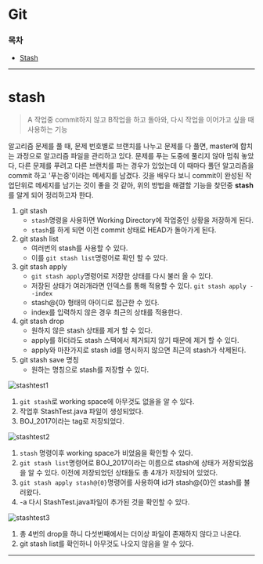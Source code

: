 # Git

### 목차
* [Stash](stash)  

  
---  
  

# stash

> A 작업중 commit하지 않고 B작업을 하고 돌아와, 다시 작업을 이어가고 싶을 때 사용하는 기능  

 알고리즘 문제를 풀 때, 문제 번호별로 브랜치를 나누고 문제를 다 풀면, master에 합치는 과정으로 알고리즘 파일을 관리하고 있다. 문제를 푸는 도중에 풀리지 않아 멈춰 놓았다, 다른 문제를 푸려고 다른 브랜치를 파는 경우가 있었는데 이 때마다 풀던 알고리즘을 commit 하고 '푸는중'이라는 메세지를 남겼다. 깃을 배우다 보니 commit이 완성된 작업단위로 메세지를 남기는 것이 좋을 것 같아, 위의 방법을 해결할 기능을 찾던중 **stash**를 알게 되어 정리하고자 한다.  
 
1. git stash
   - `stash`명령을 사용하면 Working Directory에 작업중인 상황을 저장하게 된다.
   - `stash`를 하게 되면 이전 commit 상태로 HEAD가 돌아가게 된다.
2. git stash list
   - 여러번의 stash를 사용할 수 있다.
   - 이를 `git stash list`명령어로 확인 할 수 있다.
3. git stash apply
   - `git stash apply`명령어로 저장한 상태를 다시 불러 올 수 있다.
   - 저장된 상태가 여러개라면 인덱스를 통해 적용할 수 있다.  `git stash apply --index`
   - stash@{0} 형태의 아이디로 접근한 수 있다.
   - index를 입력하지 않은 경우 최근의 상태를 적용한다.
4. git stash drop
   - 원하지 않은 stash 상태를 제거 할 수 있다.
   - apply를 하더라도 stash 스택에서 제거되지 않기 때문에 제거 할 수 있다.
   - apply와 마찬가지로 stash id를 명시하지 않으면 최근의 stash가 삭제된다.
5. git stash save 명칭
   - 원하는 명칭으로 stash를 저장할 수 있다.  
   

![stashtest1](https://user-images.githubusercontent.com/24218456/49492325-2c339f00-f89b-11e8-89dd-eff211dd72e5.png)  

1. `git stash`로 working space에 아무것도 없을을 알 수 있다.
2. 작업후 StashTest.java 파일이 생성되었다.
3. BOJ_2017이라는 tag로 저장되었다.


![stashtest2](https://user-images.githubusercontent.com/24218456/49492326-2c339f00-f89b-11e8-847a-838c44bb5a52.png)  

1. `stash` 명령이후 working space가 비었음을 확인할 수 있다.
2. `git stash list`명령어로 BOJ_2017이라는 이름으로 stash에 상태가 저장되었음을 알 수 있다. 이전에 저장되었던 상태들도 총 4개가 저장되어 있었다.
3. `git stash apply stash@{0}`명령어를 사용하여 id가 stash@{0}인 stash를 불러왔다.
4. -a 다시 StashTest.java파일이 추가된 것을 확인할 수 있다.  


![stashtest3](https://user-images.githubusercontent.com/24218456/49492327-2c339f00-f89b-11e8-9ba1-74e1e41b6b3a.png)  

1. 총 4번의 drop을 하니 다섯번째에서는 더이상 파일이 존재하지 않다고 나온다.
2. git stash list를 확인하니 아무것도 나오지 않음을 알 수 있다.  
  
  
---


